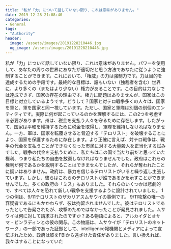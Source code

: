 ```yaml
---
title: "私が「力」について話していない限り、これは意味がありません。"
date: 2019-12-28 21:08:40
categories:
- General
tags:
- "Authority"
header:
  image: /assets/images/20191228210446.jpg
  og_image: /assets/images/20191228210446.jpg
---
```


私が「力」について話していない限り、これは意味がありません。パワーを使用して、あなたの周りの世界にあなたが適切だと思う方法であなたに従うように強制することができます。これにおいて、「権威」の力は強制力です。力は目的を達成するための手段です。最終的な目標は、誰もいない（独裁者を含む）世界に、より多くの（またはより少ない）権力があることです。この目的は力なしでは達成できず、国家の存在の理由です。権力に問題はありませんが、国家はこの目標と対立しているようです。どうして？国家と対テロ戦争多くの人々は、国家を軍と、軍を国家と同一視しています。ただし、国家と軍隊は別個の別個のエンティティです。実際に何が起こっているのかを理解するには、この2つを考慮する必要があります。州は、税金を支払う人々を守るために存在します。したがって、国家は平和を維持するために税金を取得し、軍隊を維持しなければなりません。一方、軍は、国家を転覆させると脅迫する「テロリスト」を破壊することにより、国家を保護するために存在します。より正確に言えば、対テロ戦争は、戦争の代金を支払うことができなくなった市民に対する大量殺人を正当化する試みでした。戦争の代金を支払うために、私たちはこの国で当たり前だと思っていた権利、つまり私たちの自由を放棄しなければなりませんでした。政府はこれらの権利が何であるかを説明することはできませんでしたが、それらが奪われたことに疑いはありません。政府は、暴力を信じるテロリストがいると繰り返し主張しています。しかし、彼らはこれらのテロリストが誰であるかを示すことができませんでした。多くの政府の「ミス」もありました。それらのいくつかは悲劇的で、すべては人々を恐れて新しい戦争を支援するように設計されていました。 1つの例は、9/11テロリストのザカリアスムサウイの事例です。 9/11攻撃の唯一の容疑者であるにもかかわらず、彼は拘留されませんでした。彼はテロリストであったとして告発されたが、攻撃のためではなかったことが発見されました。ムサウイは何に対して請求されたのですか？ある物語によると、アルカイダとオサマ・ビンラディンとの彼の関与。この物語は、ムサウイが「テロリストのネットワーク」の一部であった証拠として、intelligence報機関とメディアによって宣伝されたため、政府は彼をFBIから遠ざけた責任がありました。言い換えれば、我々はすることになっていた
